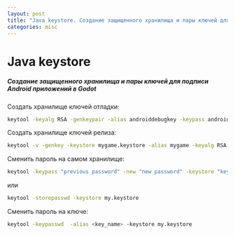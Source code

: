 ```yaml
---
layout: post
title: "Java keystore. Создание защищенного хранилища и пары ключей для подписи Android приложений в Godot"
categories: misc
---
```


# Java keystore
##### Создание защищенного хранилища и пары ключей для подписи Android приложений в Godot


Создать хранилище ключей отладки:

```bash
keytool -keyalg RSA -genkeypair -alias androiddebugkey -keypass android -keystore debug.keystore -storepass android -dname "CN=Android Debug,O=Android,C=US" -validity 9999 -deststoretype pkcs12
```


Создать хранилище ключей релиза:

```bash
keytool -v -genkey -keystore mygame.keystore -alias mygame -keyalg RSA -validity 10000
```


Сменить пароль на самом хранилище:

```bash
keytool -keypass "previous password" -new "new password" -keystore "keystore location"
```

или

```bash
keytool -storepasswd -keystore my.keystore
```


Сменить пароль на ключе:

```bash
keytool -keypasswd  -alias <key_name> -keystore my.keystore
```
